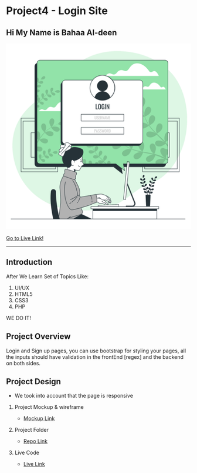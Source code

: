# Project4 - Login Site
## Hi My Name is **Bahaa Al-deen**
![Markdown Logo](./other/image/abc1.png)

[Go to Live Link!](https://bahaa12edeen.github.io/Project4/)

***
## Introduction
After We Learn Set of Topics Like:

1. UI/UX
1. HTML5
1. CSS3
1. PHP

WE DO IT!

## Project Overview

Login and Sign up pages, you can use bootstrap for styling your pages, all the inputs should have validation in the frontEnd [regex] and the backend on both sides.

## Project Design

* We took into account that the page is responsive


1. Project Mockup & wireframe
   * [Mockup Link](https://miro.com/welcomeonboard/QzJTcFlTcGxqcmF5ODQyNDdGc0VhMUZ6ZUt1VmptU2FFR2tONkNKWTA0NmFpRFpqSjVhQjIxY044UkNPWFMzenwzNDU4NzY0NTE5NjMyMDE5MzQ4?share_link_id=574299763899)

1. Project Folder
   * [Repo Link](https://github.com/bahaa12edeen/Project4)

1. Live Code
   * [Live Link](https://bahaa12edeen.github.io/Project4/)